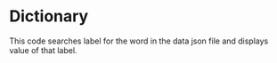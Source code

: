 # Dictionary

This code searches label for the word in the data json file and displays value of that label.
